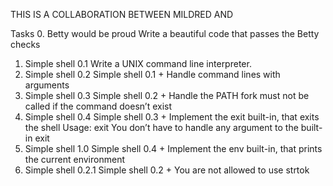 THIS IS A COLLABORATION BETWEEN MILDRED AND 

Tasks
0. Betty would be proud
Write a beautiful code that passes the Betty checks
1. Simple shell 0.1
Write a UNIX command line interpreter.
2. Simple shell 0.2
Simple shell 0.1 +
Handle command lines with arguments
3. Simple shell 0.3
Simple shell 0.2 +
Handle the PATH
fork must not be called if the command doesn’t exist
4. Simple shell 0.4
Simple shell 0.3 +
Implement the exit built-in, that exits the shell
Usage: exit
You don’t have to handle any argument to the built-in exit
5. Simple shell 1.0
Simple shell 0.4 +
Implement the env built-in, that prints the current environment
7. Simple shell 0.2.1
Simple shell 0.2 +
You are not allowed to use strtok
